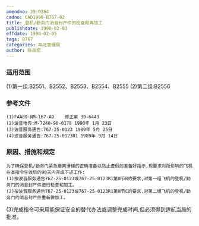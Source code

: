 ```yaml
---
amendno: 39-0364
cadno: CAD1990-B767-02
title: 登机/勤务门消音封严件的检查和再加工
publishdate: 1990-02-03
effdate: 1990-02-05
tags: B767
categories: 华北管理局
author: 陈岳宏
---
```


### 适用范围 
(1)第一组:B2551、B2552、B2553、B2554、B2555
(2)第二组:B2556

### 参考文件
    (1)FAA89-NM-167-AD    修正案 39-6443 
    (2)波音电传:M-7240-90-0178 1990年 1月 23日
    (3)波音服务通告:767-25-0123 1989年 5月 25日
    (4)波音服务通告:767-25-0123R1 1989年 9月 14日


### 原因、措施和规定 
    为了确保登机/勤务门紧急撤离滑梯的正确准备以防止虚假的准备好指示,现要求对所影响的飞机在本指令生效后的90天内完成下述工作: 
    (1)按波音服务通告767-25-0123或767-25-0123R1第Ⅲ节B的要求,对第一组飞机的登机/勤务门的消音封严件进行检查和加工。 
    (2)按波音服务通告767-25-0123或767-25-0123R1第Ⅲ节C的要求,对第二组飞机的登机/勤务门的消音封严件重新做加工。 
(3)完成指令可采用能保证安全的替代办法或调整完成时间,但必须得到适航当局的批准。

  
